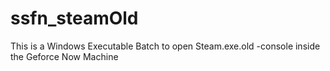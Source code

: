 # ssfn_steamOld
This is a Windows Executable Batch to open Steam.exe.old -console inside the Geforce Now Machine 
